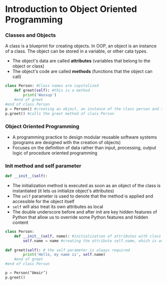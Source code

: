 # Introduction to Object Oriented Programming

### Classes and Objects
A class is a blueprint for creating objects. In OOP, an object is an instance of a class. The object can be stored in a variable, or other cata types.
- The object's data are called **attributes** (variables that belong to the object or class)
- The object's code are called **methods** (functions that the object can call)

```python
class Person: #Class names are capitalized
    def greet(self): #this is a method
        print('Wassup')
    #end of greet
#end of class Person
p = Person() #creating an object, an instance of the class person and storing it in the variable p
p.greet() #calls the greet method of class Person
```

### Object Oriented Programming
- A programming practice to design modular reusable software systems (programs are designed with the creation of objects)
- Focuses on the definition of data rather than input, processing, output logic of procedure oriented programming

### Init method and self parameter
```python
def __init__(self):
```
- The initialization method is executed as soon as an object of the class is instantiated (it lets us initialize object's attributes)
- The `self` parameter is used to denote that the method is applied and accessible for the object itself
- `self` will also treat its own attributes as local
- The double underscore before and after init are key hidden features of Python that allow us to override some Python features and hidden content

```python
class Person:
	def __init__(self, name): #initialization of attributes with class argument of name
		self.name = name #creating the attribute self.name, which is accessible throughout the class or object
	
def greet(self): # the self parameter is always required
		print('Hello, my name is', self.name)
	#end of greet
#end of class Person

p = Person(‘Umair’)
p.greet()
```
